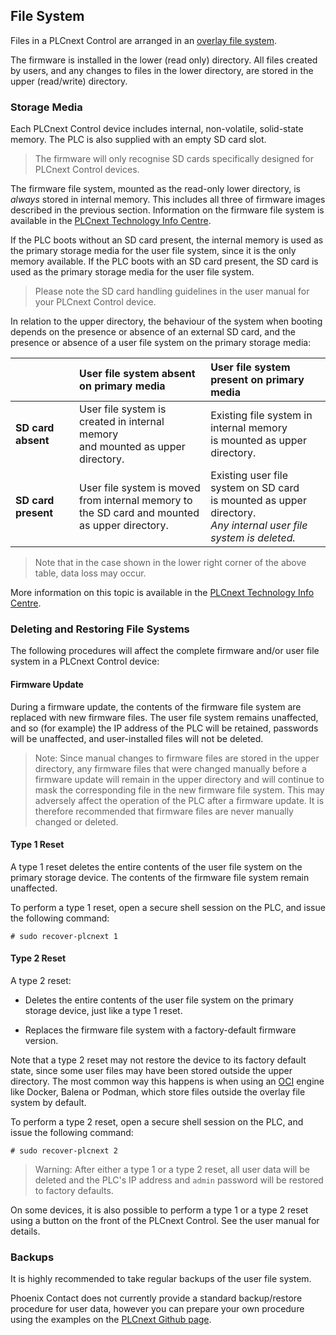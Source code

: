 ## File System

Files in a PLCnext Control are arranged in an [overlay file system][overlay].

The firmware is installed in the lower (read only) directory. All files created by users, and any changes to files in the lower directory, are stored in the upper (read/write) directory.

### Storage Media

Each PLCnext Control device includes internal, non-volatile, solid-state memory. The PLC is also supplied with an empty SD card slot.

> The firmware will only recognise SD cards specifically designed for PLCnext Control devices.

The firmware file system, mounted as the read-only lower directory, is *always* stored in internal memory. This includes all three of firmware images described in the previous section. Information on the firmware file system is available in the [PLCnext Technology Info Centre][fw-dirs-info].

If the PLC boots without an SD card present, the internal memory is used as the primary storage media for the user file system, since it is the only memory available. If the PLC boots with an SD card present, the SD card is used as the primary storage media for the user file system.

> Please note the SD card handling guidelines in the user manual for your PLCnext Control device.

In relation to the upper directory, the behaviour of the system when booting depends on the presence or absence of an external SD card, and the presence or absence of a user file system on the primary storage media:

|                     | User file system absent on primary media  | User file system present on primary media |
|:--------------------|:-----------------------------------------|:-----------------------------------------|
| **SD card absent**  | User file system is created in internal memory<br/>and mounted as upper directory. | Existing file system in internal memory<br/>is mounted as upper directory. |
| **SD card present** |  User file system is moved from internal memory to<br/>the SD card and mounted as upper directory. | Existing user file system on SD card<br/>is mounted as upper directory.<br/>*Any internal user file system is deleted.* |

> Note that in the case shown in the lower right corner of the above table, data loss may occur.

More information on this topic is available in the [PLCnext Technology Info Centre][sd-card-info].

### Deleting and Restoring File Systems

The following procedures will affect the complete firmware and/or user file system in a PLCnext Control device:

#### Firmware Update

During a firmware update, the contents of the firmware file system are replaced with new firmware files. The user file system remains unaffected, and so (for example) the IP address of the PLC will be retained, passwords will be unaffected, and user-installed files will not be deleted.

> Note: Since manual changes to firmware files are stored in the upper directory, any firmware files that were changed manually before a firmware update will remain in the upper directory and will continue to mask the corresponding file in the new firmware file system. This may adversely affect the operation of the PLC after a firmware update. It is therefore recommended that firmware files are never manually changed or deleted.

#### Type 1 Reset

A type 1 reset deletes the entire contents of the user file system on the primary storage device. The contents of the firmware file system remain unaffected.

To perform a type 1 reset, open a secure shell session on the PLC, and issue the following command:

```text
# sudo recover-plcnext 1
```

#### Type 2 Reset

A type 2 reset:

* Deletes the entire contents of the user file system on the primary storage device, just like a type 1 reset.

* Replaces the firmware file system with a factory-default firmware version.

Note that a type 2 reset may not restore the device to its factory default state, since some user files may have been stored outside the upper directory. The most common way this happens is when using an [OCI][oci] engine like Docker, Balena or Podman, which store files outside the overlay file system by default.

To perform a type 2 reset, open a secure shell session on the PLC, and issue the following command:

```text
# sudo recover-plcnext 2
```

> Warning: After either a type 1 or a type 2 reset, all user data will be deleted and the PLC's IP address and `admin` password will be restored to factory defaults.

On some devices, it is also possible to perform a type 1 or a type 2 reset using a button on the front of the PLCnext Control. See the user manual for details.

### Backups

It is highly recommended to take regular backups of the user file system.

Phoenix Contact does not currently provide a standard backup/restore procedure for user data, however you can prepare your own procedure using the examples on the [PLCnext Github page][backup].

[overlay]: https://www.datalight.com/blog/2016/01/27/explaining-overlayfs-%E2%80%93-what-it-does-and-how-it-works
[fw-dirs-info]: https://www.plcnext.help/te/Operating_System/Firmware_directories.htm
[sd-card-info]: https://www.plcnext.help/te/WBM/Security_SD_Card_settings.htm
[oci]: https://opencontainers.org/
[backup]: https://github.com/PLCnext/UtilityScripts#backups
